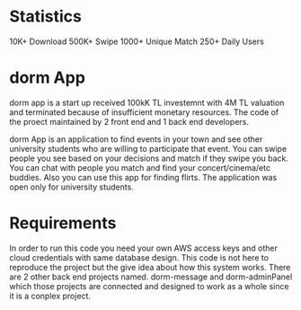 # Statistics
10K+ Download
500K+ Swipe
1000+ Unique Match
250+ Daily Users


# dorm App
dorm app is a start up received 100kK TL investemnt with 4M TL valuation and terminated because of insufficient monetary resources. The code of the proect maintained by 2 front end and 1 back end developers.

dorm App is an application to find events in your town and see other university students who are willing to participate that event. You can swipe people you see based on your decisions and match if they swipe you back. You can chat with people you match and find your concert/cinema/etc buddies. Also you can use this app for finding flirts. The application was open only for university students.

# Requirements
In order to run this code you need your own AWS access keys and other cloud credentials with same database design. This code is not here to reproduce the project but the give idea about how this system works. There are 2 other back end projects named. dorm-message and dorm-adminPanel which those projects are connected and designed to work as a whole since it is a conplex project.



